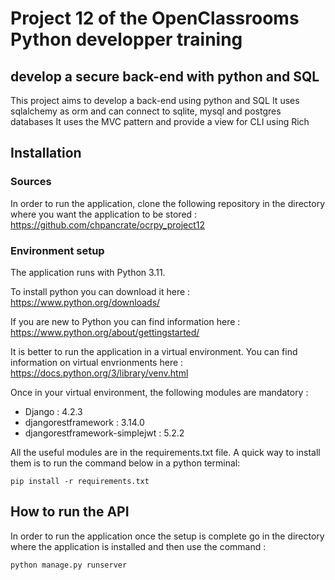 # Project 12 of the OpenClassrooms Python developper training

## develop a secure back-end with python and SQL

This project aims to develop a back-end using python and SQL
It uses sqlalchemy as orm and can connect to sqlite, mysql and postgres databases
It uses the MVC pattern and provide a view for CLI using Rich

## Installation

### Sources

In order to run the application, clone the following repository in the directory where you want the application to be stored : https://github.com/chpancrate/ocrpy_project12


### Environment setup 

The application runs with Python 3.11.

To install python you can download it here : https://www.python.org/downloads/

If you are new to Python you can find information here : https://www.python.org/about/gettingstarted/ 

It is better to run the application in a virtual environment. You can find information on virtual envrionments here : https://docs.python.org/3/library/venv.html 

Once in your virtual environment, the following modules are mandatory :
- Django : 4.2.3
- djangorestframework : 3.14.0
- djangorestframework-simplejwt : 5.2.2

All the useful modules are in the requirements.txt file. A quick way to install them is to run the command below in a python terminal:
```
pip install -r requirements.txt
```

## How to run the API

In order to run the application once the setup is complete go in the directory where the application is installed and then use the command : 
```
python manage.py runserver
```
